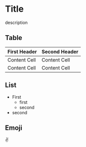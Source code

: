 # Title

description

## Table

First Header  | Second Header
------------- | -------------
Content Cell  | Content Cell
Content Cell  | Content Cell

## List

* First
    * first
    * second
* second

## Emoji

:v:
